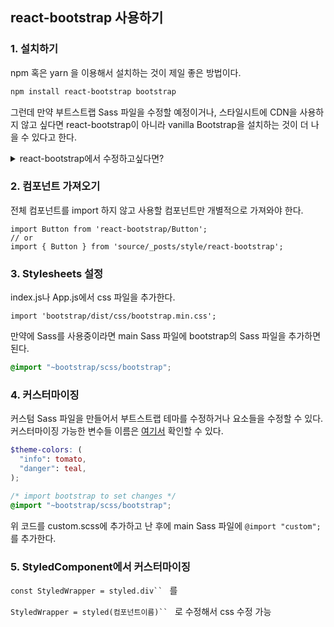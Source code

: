 ## react-bootstrap 사용하기

### 1. 설치하기

npm 혹은 yarn 을 이용해서 설치하는 것이 제일 좋은 방법이다.

```bash
npm install react-bootstrap bootstrap
```

그런데 만약 부트스트랩 Sass 파일을 수정할 예정이거나, 스타일시트에 CDN을 사용하지 않고 싶다면 react-bootstrap이 아니라 vanilla Bootstrap을 설치하는 것이 더 나을 수 있다고 한다.

<details>
<summary>react-bootstrap에서 수정하고싶다면?</summary>
<div markdown="1">
일단 맨 아래에 보면 커스터마이징 부분이 있는데 참고해보고, 컴포넌트 개별적으로 수정을 하고싶을 때, 공식 문서에 의하면 bsPrefix="custom-class" 속성을 이용해서 가능하다는데 모든 컴포넌트에 적용 가능한 것은 아니라고 하니 추 후에 알아보기로 하자..
(https://stackoverflow.com/questions/40738484/how-to-customise-react-bootstrap-components)
</div>
</details>

### 2. 컴포넌트 가져오기

전체 컴포넌트를 import 하지 않고 사용할 컴포넌트만 개별적으로 가져와야 한다.

```react
import Button from 'react-bootstrap/Button';
// or
import { Button } from 'source/_posts/style/react-bootstrap';
```

### 3. Stylesheets 설정

index.js나 App.js에서 css 파일을 추가한다.

```react
import 'bootstrap/dist/css/bootstrap.min.css';
```

만약에 Sass를 사용중이라면 main Sass 파일에 bootstrap의 Sass 파일을 추가하면 된다.

```scss
@import "~bootstrap/scss/bootstrap";
```

### 4. 커스터마이징

커스텀 Sass 파일을 만들어서 부트스트랩 테마를 수정하거나 요소들을 수정할 수 있다. 커스터마이징 가능한 변수들 이름은 [여기서](https://create-react-app.dev/docs/adding-bootstrap/#using-a-custom-theme) 확인할 수 있다.

```scss
$theme-colors: (
  "info": tomato,
  "danger": teal,
);

/* import bootstrap to set changes */
@import "~bootstrap/scss/bootstrap";
```

위 코드를 custom.scss에 추가하고 난 후에 main Sass 파일에 `@import "custom";` 를 추가한다.

### 5. StyledComponent에서 커스터마이징

` const StyledWrapper = styled.div``  ` 를

` StyledWrapper = styled(컴포넌트이름)``  ` 로 수정해서 css 수정 가능
